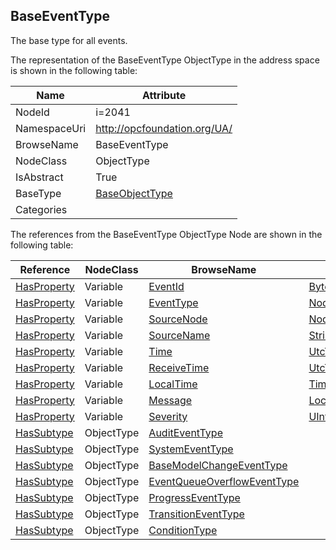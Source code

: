 <!-- objecttype -->
## BaseEventType
The base type for all events.  
<!-- end of text -->
The representation of the BaseEventType ObjectType in the address space is shown in the following table:  

|Name|Attribute|
|---|---|
|NodeId|i=2041|
|NamespaceUri|http://opcfoundation.org/UA/|
|BrowseName|BaseEventType|
|NodeClass|ObjectType|
|IsAbstract|True|
|BaseType|[BaseObjectType](../../ObjectTypes/BaseObjectType/readme.md)|
|Categories||

The references from the BaseEventType ObjectType Node are shown in the following table:  

|Reference|NodeClass|BrowseName|DataType|TypeDefinition|ModellingRule|
|---|---|---|---|---|---|
|[HasProperty](../../ReferenceTypes/HasProperty/readme.md)|Variable|[EventId](#EventId)|[ByteString](../../DataTypes/ByteString/readme.md)|[PropertyType](../../VariableTypes/PropertyType/readme.md)|[Mandatory](../../Objects/Mandatory/readme.md)|
|[HasProperty](../../ReferenceTypes/HasProperty/readme.md)|Variable|[EventType](#EventType)|[NodeId](../../DataTypes/NodeId/readme.md)|[PropertyType](../../VariableTypes/PropertyType/readme.md)|[Mandatory](../../Objects/Mandatory/readme.md)|
|[HasProperty](../../ReferenceTypes/HasProperty/readme.md)|Variable|[SourceNode](#SourceNode)|[NodeId](../../DataTypes/NodeId/readme.md)|[PropertyType](../../VariableTypes/PropertyType/readme.md)|[Mandatory](../../Objects/Mandatory/readme.md)|
|[HasProperty](../../ReferenceTypes/HasProperty/readme.md)|Variable|[SourceName](#SourceName)|[String](../../DataTypes/String/readme.md)|[PropertyType](../../VariableTypes/PropertyType/readme.md)|[Mandatory](../../Objects/Mandatory/readme.md)|
|[HasProperty](../../ReferenceTypes/HasProperty/readme.md)|Variable|[Time](#Time)|[UtcTime](../../DataTypes/UtcTime/readme.md)|[PropertyType](../../VariableTypes/PropertyType/readme.md)|[Mandatory](../../Objects/Mandatory/readme.md)|
|[HasProperty](../../ReferenceTypes/HasProperty/readme.md)|Variable|[ReceiveTime](#ReceiveTime)|[UtcTime](../../DataTypes/UtcTime/readme.md)|[PropertyType](../../VariableTypes/PropertyType/readme.md)|[Mandatory](../../Objects/Mandatory/readme.md)|
|[HasProperty](../../ReferenceTypes/HasProperty/readme.md)|Variable|[LocalTime](#LocalTime)|[TimeZoneDataType](../../DataTypes/TimeZoneDataType/readme.md)|[PropertyType](../../VariableTypes/PropertyType/readme.md)|[Mandatory](../../Objects/Mandatory/readme.md)|
|[HasProperty](../../ReferenceTypes/HasProperty/readme.md)|Variable|[Message](#Message)|[LocalizedText](../../DataTypes/LocalizedText/readme.md)|[PropertyType](../../VariableTypes/PropertyType/readme.md)|[Mandatory](../../Objects/Mandatory/readme.md)|
|[HasProperty](../../ReferenceTypes/HasProperty/readme.md)|Variable|[Severity](#Severity)|[UInt16](../../DataTypes/UInt16/readme.md)|[PropertyType](../../VariableTypes/PropertyType/readme.md)|[Mandatory](../../Objects/Mandatory/readme.md)|
|[HasSubtype](../../ReferenceTypes/HasSubtype/readme.md)|ObjectType|[AuditEventType](#AuditEventType)||||
|[HasSubtype](../../ReferenceTypes/HasSubtype/readme.md)|ObjectType|[SystemEventType](#SystemEventType)||||
|[HasSubtype](../../ReferenceTypes/HasSubtype/readme.md)|ObjectType|[BaseModelChangeEventType](#BaseModelChangeEventType)||||
|[HasSubtype](../../ReferenceTypes/HasSubtype/readme.md)|ObjectType|[EventQueueOverflowEventType](#EventQueueOverflowEventType)||||
|[HasSubtype](../../ReferenceTypes/HasSubtype/readme.md)|ObjectType|[ProgressEventType](#ProgressEventType)||||
|[HasSubtype](../../ReferenceTypes/HasSubtype/readme.md)|ObjectType|[TransitionEventType](#TransitionEventType)||||
|[HasSubtype](../../ReferenceTypes/HasSubtype/readme.md)|ObjectType|[ConditionType](#ConditionType)||||



